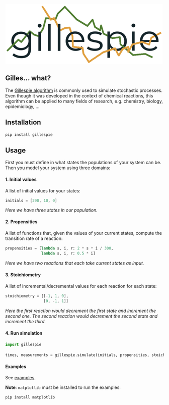 ![gillespie](gillespie.png)

## Gilles... what?

The [Gillespie algorithm](https://en.wikipedia.org/wiki/Gillespie_algorithm) is commonly used to simulate stochastic
processes. Even though it was developed in the context of chemical reactions, this algorithm can be applied to many
fields of research, e.g. chemistry, biology, epidemiology, ...

## Installation

```bash
pip install gillespie
```

## Usage

First you must define in what states the populations of your system can be. Then you model your system using three
domains:

#### 1. Initial values

A list of initial values for your states:

```python
initials = [290, 10, 0]
```

*Here we have three states in our population.*

#### 2. Propensities

A list of functions that, given the values of your current states, compute the transition rate of a reaction:

```python
propensities = [lambda s, i, r: 2 * s * i / 300,
                lambda s, i, r: 0.5 * i]
```

*Here we have two reactions that each take current states as input.*

#### 3. Stoichiometry

A list of incremental/decremental values for each reaction for each state:

```python
stoichiometry = [[-1, 1, 0],
                 [0, -1, 1]]
```

*Here the first reaction would decrement the first state and increment the second one. The second reaction would
decrement the second state and increment the third.*

#### 4. Run simulation

```python
import gillespie

times, measurements = gillespie.simulate(initials, propensities, stoichiometry, duration=15)
```

#### Examples

See [examples](examples).

**Note**: `matplotlib` must be installed to run the examples:

```bash
pip install matplotlib
```
